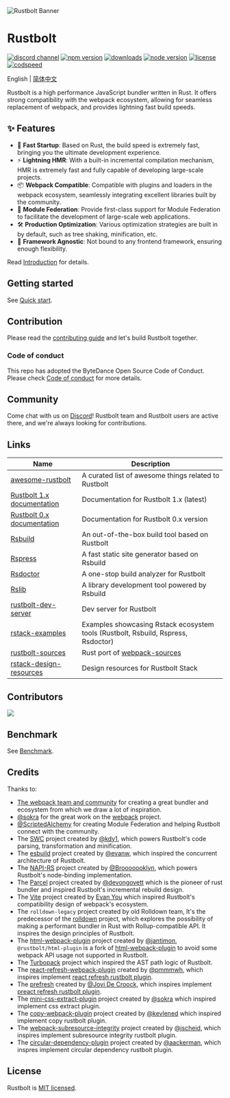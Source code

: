 <picture>
  <source media="(prefers-color-scheme: dark)" srcset="https://assets.rustbolt.dev/rustbolt/rustbolt-banner-plain-dark.png">
  <img alt="Rustbolt Banner" src="https://assets.rustbolt.dev/rustbolt/rustbolt-banner-plain-light.png">
</picture>

# Rustbolt

<p>
  <a href="https://discord.gg/79ZZ66GH9E"><img src="https://img.shields.io/badge/chat-discord-blue?style=flat-square&logo=discord&colorA=564341&colorB=EDED91" alt="discord channel" /></a>
  <a href="https://www.npmjs.com/package/@rustbolt/core?activeTab=readme"><img src="https://img.shields.io/npm/v/@rustbolt/core?style=flat-square&colorA=564341&colorB=EDED91" alt="npm version" /></a>
  <a href="https://npmcharts.com/compare/@rustbolt/core?minimal=true"><img src="https://img.shields.io/npm/dm/@rustbolt/core.svg?style=flat-square&colorA=564341&colorB=EDED91" alt="downloads" /></a>
  <a href="https://nodejs.org/en/about/previous-releases"><img src="https://img.shields.io/node/v/@rustbolt/core.svg?style=flat-square&colorA=564341&colorB=EDED91" alt="node version"></a>
  <a href="https://github.com/khulnasoft/rustbolt/blob/main/LICENSE"><img src="https://img.shields.io/badge/License-MIT-blue.svg?style=flat-square&colorA=564341&colorB=EDED91" alt="license" /></a>
  <a href="https://codspeed.io/khulnasoft/rustbolt"><img src="https://img.shields.io/endpoint?url=https%3A%2F%2Fcodspeed.io%2Fbadge.json&style=flat-square&colorA=564341&colorB=EDED91" alt="codspeed" /></a>
</p>

English | [简体中文](./README.zh-CN.md)

Rustbolt is a high performance JavaScript bundler written in Rust. It offers strong compatibility with the webpack ecosystem, allowing for seamless replacement of webpack, and provides lightning fast build speeds.

## ✨ Features

- 🚀 **Fast Startup**: Based on Rust, the build speed is extremely fast, bringing you the ultimate development experience.
- ⚡ **Lightning HMR**: With a built-in incremental compilation mechanism, HMR is extremely fast and fully capable of developing large-scale projects.
- 📦 **Webpack Compatible**: Compatible with plugins and loaders in the webpack ecosystem, seamlessly integrating excellent libraries built by the community.
- 🎨 **Module Federation**: Provide first-class support for Module Federation to facilitate the development of large-scale web applications.
- 🛠️ **Production Optimization**: Various optimization strategies are built in by default, such as tree shaking, minification, etc.
- 🎯 **Framework Agnostic**: Not bound to any frontend framework, ensuring enough flexibility.

Read [Introduction](https://rustbolt.dev/guide/start/introduction) for details.

## Getting started

See [Quick start](https://rustbolt.dev/guide/start/quick-start).

## Contribution

Please read the [contributing guide](./CONTRIBUTING.md) and let's build Rustbolt together.

### Code of conduct

This repo has adopted the ByteDance Open Source Code of Conduct. Please check [Code of conduct](./CODE_OF_CONDUCT.md) for more details.

## Community

Come chat with us on [Discord](https://discord.gg/79ZZ66GH9E)! Rustbolt team and Rustbolt users are active there, and we're always looking for contributions.

## Links

| Name                                                                                 | Description                                                                     |
| ------------------------------------------------------------------------------------ | ------------------------------------------------------------------------------- |
| [awesome-rustbolt](https://github.com/khulnasoft/awesome-rustbolt)                    | A curated list of awesome things related to Rustbolt                              |
| [Rustbolt 1.x documentation](https://rustbolt.dev/)                                      | Documentation for Rustbolt 1.x (latest)                                           |
| [Rustbolt 0.x documentation](https://v0.rustbolt.dev/)                                   | Documentation for Rustbolt 0.x version                                            |
| [Rsbuild](https://github.com/khulnasoft/rsbuild)                                  | An out-of-the-box build tool based on Rustbolt                                    |
| [Rspress](https://github.com/khulnasoft/rspress)                                  | A fast static site generator based on Rsbuild                                   |
| [Rsdoctor](https://github.com/khulnasoft/rsdoctor)                                | A one-stop build analyzer for Rustbolt                                            |
| [Rslib](https://github.com/khulnasoft/rslib)                                      | A library development tool powered by Rsbuild                                   |
| [rustbolt-dev-server](https://github.com/khulnasoft/rustbolt-dev-server)              | Dev server for Rustbolt                                                           |
| [rstack-examples](https://github.com/rustbolt-contrib/rstack-examples)                 | Examples showcasing Rstack ecosystem tools (Rustbolt, Rsbuild, Rspress, Rsdoctor) |
| [rustbolt-sources](https://github.com/khulnasoft/rustbolt-sources)                    | Rust port of [webpack-sources](https://www.npmjs.com/package/webpack-sources)   |
| [rstack-design-resources](https://github.com/rustbolt-contrib/rstack-design-resources) | Design resources for Rustbolt Stack                                               |

## Contributors

<a href="https://github.com/khulnasoft/rustbolt/graphs/contributors"><img src="https://opencollective.com/rustbolt/contributors.svg?width=890&button=false" /></a>

## Benchmark

See [Benchmark](https://khulnasoft.github.io/rustbolt-ecosystem-benchmark/).

## Credits

Thanks to:

- [The webpack team and community](https://webpack.js.org/) for creating a great bundler and ecosystem from which we draw a lot of inspiration.
- [@sokra](https://github.com/sokra) for the great work on the [webpack](https://github.com/webpack/webpack) project.
- [@ScriptedAlchemy](https://github.com/ScriptedAlchemy) for creating Module Federation and helping Rustbolt connect with the community.
- The [SWC](https://github.com/swc-project/swc) project created by [@kdy1](https://github.com/kdy1), which powers Rustbolt's code parsing, transformation and minification.
- The [esbuild](https://github.com/evanw/esbuild) project created by [@evanw](https://github.com/evanw), which inspired the concurrent architecture of Rustbolt.
- The [NAPI-RS](https://github.com/napi-rs/napi-rs) project created by [@Brooooooklyn](https://github.com/Brooooooklyn), which powers Rustbolt's node-binding implementation.
- The [Parcel](https://github.com/parcel-bundler/parcel) project created by [@devongovett](https://github.com/devongovett) which is the pioneer of rust bundler and inspired Rustbolt's incremental rebuild design.
- The [Vite](https://github.com/vitejs/vite) project created by [Evan You](https://github.com/yyx990803) which inspired Rustbolt's compatibility design of webpack's ecosystem.
- The `rolldown-legacy` project created by old Rolldown team, It's the predecessor of the [rolldown](https://github.com/rolldown) project, which explores the possibility of making a performant bundler in Rust with Rollup-compatible API. It inspires the design principles of Rustbolt.
- The [html-webpack-plugin](https://github.com/jantimon/html-webpack-plugin) project created by [@jantimon](https://github.com/jantimon), `@rustbolt/html-plugin` is a fork of [html-webpack-plugin](https://github.com/jantimon/html-webpack-plugin) to avoid some webpack API usage not supported in Rustbolt.
- The [Turbopack](https://github.com/vercel/turbo) project which inspired the AST path logic of Rustbolt.
- The [react-refresh-webpack-plugin](https://github.com/pmmmwh/react-refresh-webpack-plugin) created by [@pmmmwh](https://github.com/pmmmwh), which inspires implement [react refresh rustbolt plugin](https://github.com/rustbolt-contrib/rustbolt-plugin-react-refresh).
- The [prefresh](https://github.com/preactjs/prefresh) created by [@Jovi De Croock](https://github.com/JoviDeCroock), which inspires implement [preact refresh rustbolt plugin](https://github.com/rustbolt-contrib/rustbolt-plugin-preact-refresh).
- The [mini-css-extract-plugin](https://github.com/webpack-contrib/mini-css-extract-plugin) project created by [@sokra](https://github.com/sokra) which inspired implement css extract plugin.
- The [copy-webpack-plugin](https://github.com/webpack-contrib/copy-webpack-plugin) project created by [@kevlened](https://github.com/kevlened) which inspired implement copy rustbolt plugin.
- The [webpack-subresource-integrity](https://github.com/waysact/webpack-subresource-integrity) project created by [@jscheid](https://github.com/jscheid), which inspires implement subresource integrity rustbolt plugin.
- The [circular-dependency-plugin](https://github.com/aackerman/circular-dependency-plugin) project created by [@aackerman](https://github.com/aackerman), which inspres implement circular dependency rustbolt plugin.

## License

Rustbolt is [MIT licensed](https://github.com/khulnasoft/rustbolt/blob/main/LICENSE).
